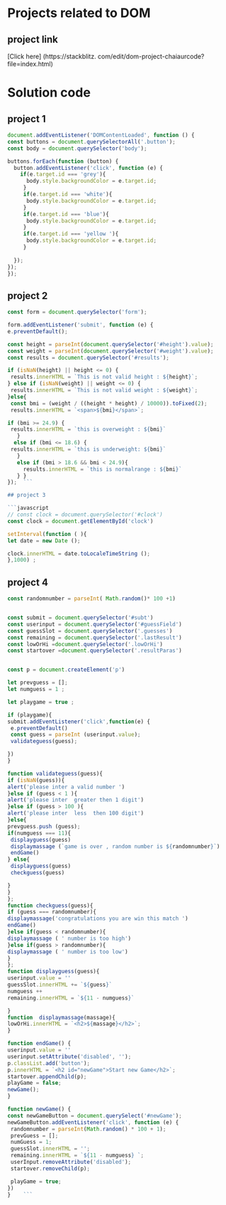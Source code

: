 # Projects related to DOM

 ## project link

[Click here] (https://stackblitz.
com/edit/dom-project-chaiaurcode?
file=index.html)

# Solution code

 
## project 1
  ``` javascript
  document.addEventListener('DOMContentLoaded', function () {
  const buttons = document.querySelectorAll('.button');
  const body = document.querySelector('body');

  buttons.forEach(function (button) {
    button.addEventListener('click', function (e) {
      if(e.target.id === 'grey'){
        body.style.backgroundColor = e.target.id;
       }
       if(e.target.id === 'white'){
        body.style.backgroundColor = e.target.id;
       }
       if(e.target.id === 'blue'){
        body.style.backgroundColor = e.target.id;
       }
       if(e.target.id === 'yellow '){
        body.style.backgroundColor = e.target.id;
       }
        
    });
  });
});
   ```

   ## project 2 
   ``` javascript  
   const form = document.querySelector('form');

form.addEventListener('submit', function (e) {
  e.preventDefault();

  const height = parseInt(document.querySelector('#height').value);
  const weight = parseInt(document.querySelector('#weight').value);
  const results = document.querySelector('#results');

  if (isNaN(height) || height <= 0) {
    results.innerHTML = `This is not valid height : ${height}`;
  } else if (isNaN(weight) || weight <= 0) {
    results.innerHTML = `This is not valid weight : ${weight}`;
  }else{
    const bmi = (weight / ((height * height) / 10000)).toFixed(2);
    results.innerHTML = `<span>${bmi}</span>`;

  if (bmi >= 24.9) {
    results.innerHTML = `this is overweight : ${bmi}`
      }
     else if (bmi <= 18.6) {
    results.innerHTML = `this is underweight: ${bmi}`
      }
      else if (bmi > 18.6 && bmi < 24.9){
        results.innerHTML = `this is normalrange : ${bmi}`
      } }
});  ```

## project 3 

```javascript
// const clock = document.querySelector('#clock')
const clock = document.getElementById('clock')

setInterval(function ( ){
 let date = new Date ();

 clock.innerHTML = date.toLocaleTimeString ();
},1000) ; 
```

## project 4
   ``` javascript
  const randomnumber = parseInt( Math.random()* 100 +1)


const submit = document.querySelector('#subt')
const userinput = document.querySelector('#guessField')
const guessSlot = document.querySelector('.guesses')
const remaining = document.querySelector('.lastResult')
const lowOrHi =document.querySelector('.lowOrHi')
const startover =document.querySelector('.resultParas')


const p = document.createElement('p')

let prevguess = [];
let numguess = 1 ;

let playgame = true ; 

if (playgame){
  submit.addEventListener('click',function(e) {
    e.preventDefault()
    const guess = parseInt (userinput.value);
    validateguess(guess);

  })
}

function validateguess(guess){
 if (isNaN(guess)){
   alert('please inter a valid number ')
 }else if (guess < 1 ){
   alert('please inter  greater then 1 digit')
 }else if (guess > 100 ){
  alert('please inter  less  then 100 digit')
}else{
  prevguess.push (guess);
  if(numguess === 11){
    displayguess(guess)
    displaymassage (`game is over , random number is ${randomnumber}`)
    endGame()
  } else{
    displayguess(guess)
    checkguess(guess)

  }
}
};
function checkguess(guess){
if (guess === randomnumber){
displaymassage('congratulations you are win this match ')
endGame()
}else if(guess < randomnumber){
  displaymassage ( ' number is too high')
}else if(guess > randomnumber){
  displaymassage ( ' number is too low')
}
};
function displayguess(guess){
  userinput.value = ''
guessSlot.innerHTML += `${guess}`
numguess ++
remaining.innerHTML = `${11 - numguess}` 

}
function  displaymassage(massage){
  lowOrHi.innerHTML = `<h2>${massage}</h2>`;
}

function endGame() {
  userinput.value = ''
  userinput.setAttribute('disabled', '');
  p.classList.add('button');
  p.innerHTML = `<h2 id="newGame">Start new Game</h2>`;
  startover.appendChild(p);
  playGame = false;
  newGame();
}

function newGame() {
  const newGameButton = document.querySelect('#newGame');
  newGameButton.addEventListener('click', function (e) {
    randomnumber = parseInt(Math.random() * 100 + 1);
    prevGuess = [];
    numGuess = 1;
    guessSlot.innerHTML = '';
    remaining.innerHTML = `${11 - numguess} `;
    userInput.removeAttribute('disabled');
    startover.removeChild(p);

    playGame = true;
  })
}    ```